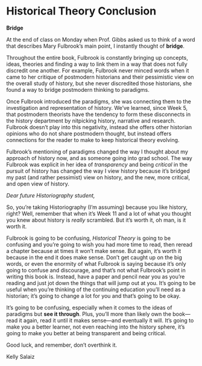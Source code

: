 # Historical Theory Conclusion #

**Bridge**

At the end of class on Monday when Prof. Gibbs asked us to think of a word that describes Mary Fulbrook’s main point, I instantly thought of **bridge**. 

Throughout the entire book, Fulbrook is constantly bringing up concepts, ideas, theories and finding a way to link them in a way that does not fully discredit one another. For example, Fulbrook never minced words when it came to her critique of postmodern historians and their pessimistic view on the overall study of history, but she never discredited those historians, she found a way to bridge postmodern thinking to paradigms. 

Once Fulbrook introduced the paradigms, she was connecting them to the investigation and representation of history. We’ve learned, since Week 5, that postmodern theorists have the tendency to form these disconnects in the history department by nitpicking history, narrative and research. Fulbrook doesn’t play into this negativity, instead she offers other historian opinions who do not share postmodern thought, but instead offers connections for the reader to make to keep historical theory evolving.

Fulbrook’s mentioning of paradigms changed the way I thought about my approach of history now, and as someone going into grad school. The way Fulbrook was explicit in her idea of *transparency* and being *critical* in the pursuit of history has changed the way I view history because it’s bridged my past (and rather pessimist) view on history, and the new, more critical, and open view of history.

*Dear future Historiography student,*

So, you’re taking Historiography (I’m assuming) because you like history, right? Well, remember that when it’s Week 11 and a lot of what you thought you knew about history is *really* scrambled. But it’s worth it, oh man, is it worth it.

Fulbrook is going to be confusing, *Historical Theory* is going to be confusing and you’re going to wish you had more time to read, then reread a chapter because at times it won’t make sense. But again, it’s worth it because in the end it does make sense. Don’t get caught up on the big words, or even the enormity of what Fulbrook is saying because it’s only going to confuse and discourage, and that’s not what Fulbrook’s point in writing this book is. Instead, have a paper and pencil near you as you’re reading and just jot down the things that will jump out at you. It’s going to be useful when you’re thinking of the continuing education you’ll need as a historian; it’s going to change a lot for you and that’s going to be okay. 

It’s going to be confusing, especially when it comes to the ideas of paradigms but **see it through**. Plus, you’ll more than likely own the book—read it again, read it until it makes sense—and eventually it will. It’s going to make you a better learner, not even reaching into the history sphere, it’s going to make you better at being transparent and being critical.

Good luck, and remember, don’t overthink it.

Kelly Salaiz
